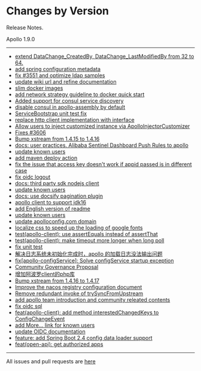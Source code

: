 Changes by Version
==================
Release Notes.

Apollo 1.9.0

------------------
* [extend DataChange_CreatedBy, DataChange_LastModifiedBy from 32 to 64.](https://github.com/ctripcorp/apollo/pull/3552)
* [add spring configuration metadata](https://github.com/ctripcorp/apollo/pull/3553)
* [fix #3551 and optimize ldap samples ](https://github.com/ctripcorp/apollo/pull/3561)
* [update wiki url and refine documentation](https://github.com/ctripcorp/apollo/pull/3563)
* [slim docker images](https://github.com/ctripcorp/apollo/pull/3572)
* [add network strategy guideline to docker quick start](https://github.com/ctripcorp/apollo/pull/3574)
* [Added support for consul service discovery](https://github.com/ctripcorp/apollo/pull/3575)
* [disable consul in apollo-assembly by default ](https://github.com/ctripcorp/apollo/pull/3585)
* [ServiceBootstrap unit test fix](https://github.com/ctripcorp/apollo/pull/3593)
* [replace http client implementation with interface ](https://github.com/ctripcorp/apollo/pull/3594)
* [Allow users to inject customized instance via ApolloInjectorCustomizer](https://github.com/ctripcorp/apollo/pull/3602)
* [Fixes #3606](https://github.com/ctripcorp/apollo/pull/3609)
* [Bump xstream from 1.4.15 to 1.4.16](https://github.com/ctripcorp/apollo/pull/3611)
* [docs: user practices. Alibaba Sentinel Dashboard Push Rules to apollo](https://github.com/ctripcorp/apollo/pull/3617)
* [update known users](https://github.com/ctripcorp/apollo/pull/3619)
* [add maven deploy action](https://github.com/ctripcorp/apollo/pull/3620)
* [fix the issue that access key doesn't work if appid passed is in different case](https://github.com/ctripcorp/apollo/pull/3627)
* [fix oidc logout](https://github.com/ctripcorp/apollo/pull/3628)
* [docs: third party sdk nodejs client](https://github.com/ctripcorp/apollo/pull/3632)
* [update known users](https://github.com/ctripcorp/apollo/pull/3633)
* [docs: use docsify pagination plugin](https://github.com/ctripcorp/apollo/pull/3634)
* [apollo client to support jdk16](https://github.com/ctripcorp/apollo/pull/3646)
* [add English version of readme](https://github.com/ctripcorp/apollo/pull/3656)
* [update known users](https://github.com/ctripcorp/apollo/pull/3657)
* [update apolloconfig.com domain](https://github.com/ctripcorp/apollo/pull/3658)
* [localize css to speed up the loading of google fonts](https://github.com/ctripcorp/apollo/pull/3660)
* [test(apollo-client): use assertEquals instead of assertThat](https://github.com/ctripcorp/apollo/pull/3667)
* [test(apollo-client): make timeout more longer when long poll](https://github.com/ctripcorp/apollo/pull/3668)
* [fix unit test](https://github.com/ctripcorp/apollo/pull/3669)
* [解决日志系统未初始化完成时，apollo 的加载日志没法输出问题](https://github.com/ctripcorp/apollo/pull/3677)
* [fix[apollo-configService]: Solve configService startup exception](https://github.com/ctripcorp/apollo/pull/3679)
* [Community Governance Proposal](https://github.com/ctripcorp/apollo/pull/3670)
* [增加阿波罗client的php库](https://github.com/ctripcorp/apollo/pull/3682)
* [Bump xstream from 1.4.16 to 1.4.17](https://github.com/ctripcorp/apollo/pull/3692)
* [Improve the nacos registry configuration document](https://github.com/ctripcorp/apollo/pull/3695)
* [Remove redundant invoke of trySyncFromUpstream](https://github.com/ctripcorp/apollo/pull/3699)
* [add apollo team introduction and community releated contents](https://github.com/ctripcorp/apollo/pull/3713)
* [fix oidc sql](https://github.com/ctripcorp/apollo/pull/3720)
* [feat(apollo-client): add method interestedChangedKeys to ConfigChangeEvent](https://github.com/ctripcorp/apollo/pull/3666)
* [add More... link for known users](https://github.com/ctripcorp/apollo/pull/3757)
* [update OIDC documentation](https://github.com/ctripcorp/apollo/pull/3766)
* [feature: add Spring Boot 2.4 config data loader support](https://github.com/ctripcorp/apollo/pull/3754)
* [feat(open-api): get authorized apps](https://github.com/ctripcorp/apollo/pull/3647)
------------------
All issues and pull requests are [here](https://github.com/ctripcorp/apollo/milestone/6?closed=1)

